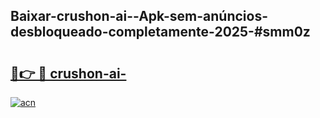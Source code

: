 ## Baixar-crushon-ai--Apk-sem-anúncios-desbloqueado-completamente-2025-#smm0z

# <h2><a href="https://ainizakaria.my?title=crushon-ai-&ref=20M">🔗👉 🔴 crushon-ai-</a></h2>

[![acn](https://github.com/user-attachments/assets/0f9c940e-d8b0-45ae-aac7-cd30a18b3e1c)](https://ainizakaria.my?title=crushon-ai-&ref=20M)


